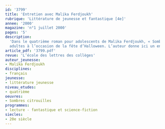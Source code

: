 ```yaml
---
id: '3799'
title: 'Entretien avec Malika Ferdjoukh'
rubrique: 'Littérature de jeunesse et fantastique [4e]'
annee: '2000'
magazine: 'n°1 juillet 2000'
pages: '5'
description: 
  'Dans le quatrième roman pour adolescents de Malika Ferdjoukh, « Sombres Citrouilles »,  les enfants démasquent les secrets inavouables des
  adultes à l’occasion de la fête d’Halloween. L’auteur donne ici un entretien sur son livre.'
article_pdf: '3799.pdf'
revue: 'L’école des lettres des collèges'
auteur_jeunesse:
- Malika Ferdjoukh
disciplines:
- français
jeunesse:
- littérature jeunesse
niveau_etudes:
- quatrième
oeuvres:
- Sombres citrouilles
programmes:
- lecture - fantastique et science-fiction
siecles:
- 20e siècle
---
```

